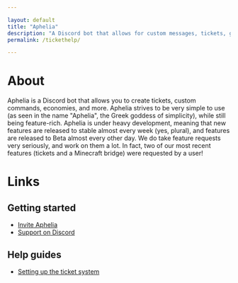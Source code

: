 ```yaml
---

layout: default
title: "Aphelia"
description: "A Discord bot that allows for custom messages, tickets, game-connections, and more!"
permalink: /tickethelp/

---
```


# About
Aphelia is a Discord bot that allows you to create tickets, custom commands, economies, and more. Aphelia strives 
to be very simple to use (as seen in the name "Aphelia", the Greek goddess of simplicity), while still being feature-rich.
Aphelia is under heavy development, meaning that new features are released to stable almost every week (yes, plural), and
features are released to Beta almost every other day. We do take feature requests very seriously, and work on them a lot.
In fact, two of our most recent features (tickets and a Minecraft bridge) were requested by a user!

# Links
## Getting started
* [Invite Aphelia](https://aphelia.github.io/invite)
* [Support on Discord](https://aphelia.github.io/discord)
## Help guides
 * [Setting up the ticket system](https://aphelia.github.io/tickethelp)
